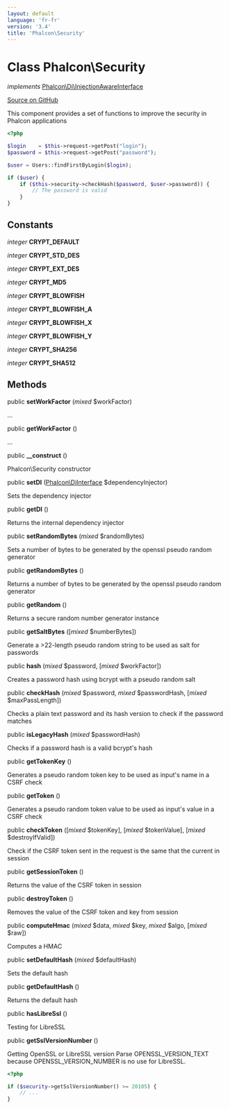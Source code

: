 ```yaml
---
layout: default
language: 'fr-fr'
version: '3.4'
title: 'Phalcon\Security'
---
```


# Class **Phalcon\Security**

*implements* [Phalcon\Di\InjectionAwareInterface](/3.4/en/api/Phalcon_Di_InjectionAwareInterface)

<a href="https://github.com/phalcon/cphalcon/tree/v3.4.0/phalcon/security.zep" class="btn btn-default btn-sm">Source on GitHub</a>

This component provides a set of functions to improve the security in Phalcon applications

```php
<?php

$login    = $this->request->getPost("login");
$password = $this->request->getPost("password");

$user = Users::findFirstByLogin($login);

if ($user) {
    if ($this->security->checkHash($password, $user->password)) {
        // The password is valid
    }
}

```

## Constants

*integer* **CRYPT_DEFAULT**

*integer* **CRYPT_STD_DES**

*integer* **CRYPT_EXT_DES**

*integer* **CRYPT_MD5**

*integer* **CRYPT_BLOWFISH**

*integer* **CRYPT_BLOWFISH_A**

*integer* **CRYPT_BLOWFISH_X**

*integer* **CRYPT_BLOWFISH_Y**

*integer* **CRYPT_SHA256**

*integer* **CRYPT_SHA512**

## Methods

public **setWorkFactor** (*mixed* $workFactor)

...

public **getWorkFactor** ()

...

public **__construct** ()

Phalcon\Security constructor

public **setDI** ([Phalcon\DiInterface](/3.4/en/api/Phalcon_DiInterface) $dependencyInjector)

Sets the dependency injector

public **getDI** ()

Returns the internal dependency injector

public **setRandomBytes** (*mixed* $randomBytes)

Sets a number of bytes to be generated by the openssl pseudo random generator

public **getRandomBytes** ()

Returns a number of bytes to be generated by the openssl pseudo random generator

public **getRandom** ()

Returns a secure random number generator instance

public **getSaltBytes** ([*mixed* $numberBytes])

Generate a >22-length pseudo random string to be used as salt for passwords

public **hash** (*mixed* $password, [*mixed* $workFactor])

Creates a password hash using bcrypt with a pseudo random salt

public **checkHash** (*mixed* $password, *mixed* $passwordHash, [*mixed* $maxPassLength])

Checks a plain text password and its hash version to check if the password matches

public **isLegacyHash** (*mixed* $passwordHash)

Checks if a password hash is a valid bcrypt's hash

public **getTokenKey** ()

Generates a pseudo random token key to be used as input's name in a CSRF check

public **getToken** ()

Generates a pseudo random token value to be used as input's value in a CSRF check

public **checkToken** ([*mixed* $tokenKey], [*mixed* $tokenValue], [*mixed* $destroyIfValid])

Check if the CSRF token sent in the request is the same that the current in session

public **getSessionToken** ()

Returns the value of the CSRF token in session

public **destroyToken** ()

Removes the value of the CSRF token and key from session

public **computeHmac** (*mixed* $data, *mixed* $key, *mixed* $algo, [*mixed* $raw])

Computes a HMAC

public **setDefaultHash** (*mixed* $defaultHash)

Sets the default hash

public **getDefaultHash** ()

Returns the default hash

public **hasLibreSsl** ()

Testing for LibreSSL

public **getSslVersionNumber** ()

Getting OpenSSL or LibreSSL version Parse OPENSSL_VERSION_TEXT because OPENSSL_VERSION_NUMBER is no use for LibreSSL.

```php
<?php

if ($security->getSslVersionNumber() >= 20105) {
    // ...
}

```